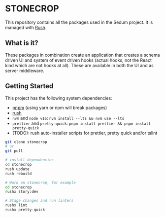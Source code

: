 # STONECROP

This repository contains all the packages used in the Sedum project. It is managed with [Rush](rushjs.io).

## What is it?

These packages in combination create an application that creates a schema driven UI and system of event driven hooks (actual hooks, not the React kind which are not hooks at all). These are available in both the UI and as server middleware.

## Getting Started

This project has the following system dependencies:

- [pnpm](https://pnpm.io/) (using yarn or npm will break packages)
- [rush](https://rushjs.io/)
- `nvm` and `node v16`: `nvm install --lts && nvm use --lts`
- `prettier` and `pretty-quick`: `pnpm install prettier && pnpm install pretty-quick`
- (TODO): rush auto-installer scripts for prettier, pretty quick and/or tslint

```bash
git clone stonecrop
# or
git pull

# install dependencies
cd stonecrop
rush update
rush rebuild

# Work on stonecrop, for example
cd stonecrop
rushx story:dev

# Stage changes and run linters
rushx lint
rushx pretty-quick
```

